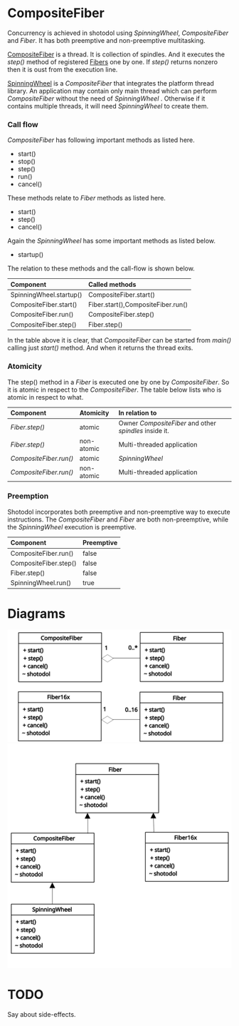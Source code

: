 CompositeFiber
==========

Concurrency is achieved in shotodol using _SpinningWheel_, _CompositeFiber_ and _Fiber_. It has both preemptive and non-preemptive multitasking. 

[CompositeFiber](vsrc/propeller.vala) is a thread. It is collection of spindles. And it executes the _step()_ method of registered [Fibers](vsrc/spindle.vala) one by one. If _step()_ returns nonzero then it is oust from the execution line. 

[SpinningWheel](../turbine/vsrc/SpinningWheel.vala) is a _CompositeFiber_ that integrates the platform thread library. An application may contain only main thread which can perform _CompositeFiber_ without the need of _SpinningWheel_ . Otherwise if it contains multiple threads, it will need _SpinningWheel_ to create them. 

### Call flow

_CompositeFiber_ has following important methods as listed here. 

- start()
- stop()
- step()
- run()
- cancel()

These methods relate to _Fiber_ methods as listed here.

- start()
- step()
- cancel()

Again the _SpinningWheel_ has some important methods as listed below.

- startup()

The relation to these methods and the call-flow is shown below.

| Component | Called methods |
|:--------------- |:-------|
|SpinningWheel.startup() | CompositeFiber.start() |
|CompositeFiber.start() | Fiber.start(),CompositeFiber.run() |
|CompositeFiber.run() | CompositeFiber.step() |
|CompositeFiber.step() | Fiber.step() |

In the table above it is clear, that _CompositeFiber_ can be started from _main()_ calling just _start()_ method. And when it returns the thread exits.

### Atomicity

The step() method in a _Fiber_ is executed one by one by _CompositeFiber_. So it is atomic in respect to the _CompositeFiber_. The table below lists who is atomic in respect to what.

| Component | Atomicity | In relation to |
|:----------------|:-------------|:------------------|
|_Fiber.step()_|atomic|Owner _CompositeFiber_ and other _spindles_ inside it.|
|_Fiber.step()_|non-atomic|Multi-threaded application|
|_CompositeFiber.run()_|atomic|_SpinningWheel_|
|_CompositeFiber.run()_|non-atomic|Multi-threaded application |

### Preemption

Shotodol incorporates both preemptive and non-preemptive way to execute instructions. The _CompositeFiber_ and _Fiber_ are both non-preemptive, while the _SpinningWheel_ execution is preemptive. 

| Component | Preemptive |
|:----------------|:---------------|
| CompositeFiber.run() | false |
| CompositeFiber.step() | false |
| Fiber.step() | false |
| SpinningWheel.run() | true |

Diagrams
=========

![Fiber class diagram](../../docs/diagrams/fiber_class_diagram.svg)
![Fiber hierarchy](../../docs/diagrams/fiber_hierarchy.svg)

TODO
======

Say about side-effects.


